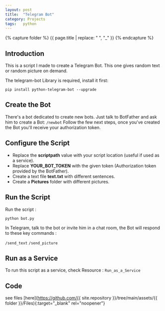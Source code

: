 ```yaml
---
layout: post
title:  "Telegram Bot"
category: Projects
tags:   python 
---
```

{% capture folder %}
{{ page.title | replace: " ", "_" }}
{% endcapture %}

## Introduction ##
This is a script I made to create a Telegram Bot. This one gives random text or random picture on demand.
<!--more-->

The telegram-bot Library is required, install it first:

`pip install python-telegram-bot --upgrade`

## Create the Bot ##
There's a bot dedicated to create new bots. Just talk to BotFather and ask him to create a Bot: `/newbot`
Follow the few next steps, once you've created the Bot you'll receive your authorization token.

## Configure the Script ##
* Replace the __scriptpath__ value with your script location (useful if used as a service).
* Replace __YOUR_BOT_TOKEN__ with the given token (Authorization token provided by the BotFather).
* Create a text file __text.txt__ with different sentences.
* Create a __Pictures__ folder with different pictures.

## Run the Script ##
Run the script : 

`python bot.py`

In Telegram, talk to the bot or invite him in a chat room, the Bot will respond to these key commands :

`/send_text`
`/send_picture`

## Run as a Service ##
To run this script as a service, check Resource : `Run_as_a_Service`

## Code ##
see files [here](https://github.com/{{ site.repository }}/tree/main/assets/{{ folder }}/Files){:target="_blank" rel="noopener"}